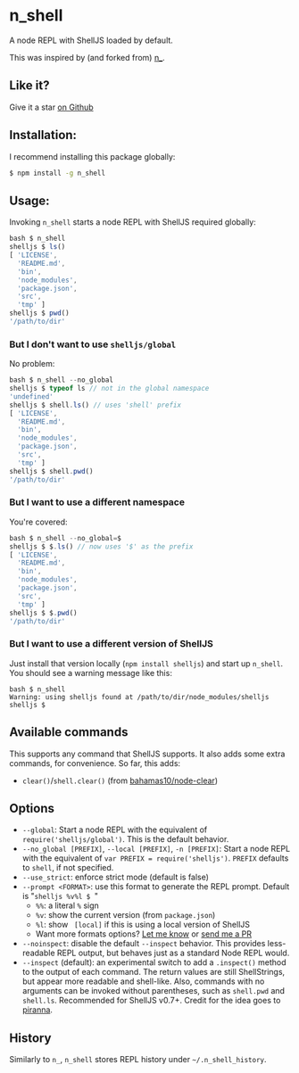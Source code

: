 # n\_shell

A node REPL with ShellJS loaded by default.

This was inspired by (and forked from) [n\_](https://github.com/borisdiakur/n_).

## Like it?

Give it a star [on Github](https://github.com/nfischer/n_shell)

## Installation:

I recommend installing this package globally:

```Bash
$ npm install -g n_shell
```

## Usage:

Invoking `n_shell` starts a node REPL with ShellJS required globally:

```javascript
bash $ n_shell
shelljs $ ls()
[ 'LICENSE',
  'README.md',
  'bin',
  'node_modules',
  'package.json',
  'src',
  'tmp' ]
shelljs $ pwd()
'/path/to/dir'
```

### But I don't want to use `shelljs/global`

No problem:

```javascript
bash $ n_shell --no_global
shelljs $ typeof ls // not in the global namespace
'undefined'
shelljs $ shell.ls() // uses 'shell' prefix
[ 'LICENSE',
  'README.md',
  'bin',
  'node_modules',
  'package.json',
  'src',
  'tmp' ]
shelljs $ shell.pwd()
'/path/to/dir'
```

### But I want to use a different namespace

You're covered:

```javascript
bash $ n_shell --no_global=$
shelljs $ $.ls() // now uses '$' as the prefix
[ 'LICENSE',
  'README.md',
  'bin',
  'node_modules',
  'package.json',
  'src',
  'tmp' ]
shelljs $ $.pwd()
'/path/to/dir'
```

### But I want to use a different version of ShellJS

Just install that version locally (`npm install shelljs`) and start up
`n_shell`. You should see a warning message like this:

```
bash $ n_shell
Warning: using shelljs found at /path/to/dir/node_modules/shelljs
shelljs $
```

## Available commands

This supports any command that ShellJS supports. It also adds some extra
commands, for convenience. So far, this adds:

 - `clear()`/`shell.clear()` (from
   [bahamas10/node-clear](https://github.com/bahamas10/node-clear))

## Options

 - `--global`: Start a node REPL with the equivalent of
   `require('shelljs/global')`. This is the default behavior.
 - `--no_global [PREFIX]`, `--local [PREFIX]`, `-n [PREFIX]`: Start a node REPL
   with the equivalent of `var PREFIX = require('shelljs')`. `PREFIX` defaults
   to `shell`, if not specified.
 - `--use_strict`: enforce strict mode (default is false)
 - `--prompt <FORMAT>`: use this format to generate the REPL prompt. Default is
   "`shelljs %v%l $ `"
    - `%%`: a literal `%` sign
    - `%v`: show the current version (from `package.json`)
    - `%l`: show ` [local]` if this is using a local version of ShellJS
    - Want more formats options? [Let me
      know](https://github.com/nfischer/n_shell/issues/new) or [send me a
      PR](https://github.com/nfischer/n_shell/compare)
 - `--noinspect`: disable the default `--inspect` behavior. This provides
   less-readable REPL output, but behaves just as a standard Node REPL would.
 - `--inspect` (default): an experimental switch to add a `.inspect()` method to
   the output of each command. The return values are still ShellStrings, but
   appear more readable and shell-like. Also, commands with no arguments can be
   invoked without parentheses, such as `shell.pwd` and `shell.ls`. Recommended
   for ShellJS v0.7+. Credit for the idea goes to
   [piranna](https://github.com/piranna).

## History

Similarly to `n_`, `n_shell` stores REPL history under `~/.n_shell_history`.
